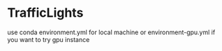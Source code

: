 # TrafficLights

use conda environment.yml for local machine or environment-gpu.yml if you want to try gpu instance
  
